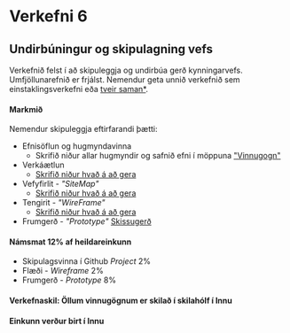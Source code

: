 # Verkefni 6

## Undirbúningur og skipulagning vefs

Verkefnið felst í að skipuleggja og undirbúa gerð kynningarvefs. Umfjöllunarefnið er frjálst.  Nemendur geta unnið verkefnið sem einstaklingsverkefni eða [tveir saman*](Hópverkefni.md). 

#### Markmið

Nemendur skipuleggja eftirfarandi þætti:

* Efnisöflun og hugmyndavinna
  * Skrifið niður allar hugmyndir og safnið efni í möppuna ["Vinnugogn"](Vinnugogn/README.md)
* Verkáætlun 
  * [Skrifið niður hvað á að gera](Verkáætlun.md)
* Vefyfirlit - _"SiteMap"_
  * [Skrifið niður hvað á að gera](Hönnun.md)
* Tengirit - _"WireFrame"_
  * [Skrifið niður hvað á að gera](Hönnun.md)
* Frumgerð - _"Prototype"_ 
  [Skissugerð](Hönnun.md#Frumgerð---prototype)


#### Námsmat 12% af heildareinkunn

* Skipulagsvinna í Github _Project_  2%
* Flæði - _Wireframe_     2%
* Frumgerð - _Prototype_     8%

#### Verkefnaskil: Öllum vinnugögnum er skilað í skilahólf í Innu 

#### Einkunn verður birt í Innu
